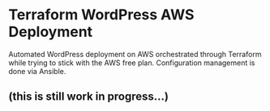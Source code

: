 # Terraform WordPress AWS Deployment

Automated WordPress deployment on AWS orchestrated through Terraform while trying to stick with the AWS free plan.
Configuration management is done via Ansible.

## (this is still work in progress...)
